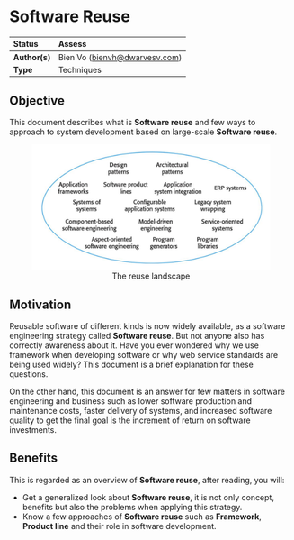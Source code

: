 # Software Reuse

| Status        | Assess                                                |
| :------------ | :-----------------------------------------------------|
| **Author(s)** | Bien Vo (bienvh@dwarvesv.com)                         |
| **Type**      | Techniques                                            |

## Objective
This document describes what is **Software reuse** and few ways to approach to system development based on large-scale **Software reuse**.

<figure class="image">
  <img src="./Documents/Material/Images/software_reuse_landscape.jpg" alt="software reuse landscape">
  <figcaption style="text-align: center">The reuse landscape</figcaption>
</figure>

## Motivation
Reusable software of different kinds is now widely available, as a software engineering strategy called **Software reuse**. But not anyone also has correctly awareness about it.
Have you ever wondered why we use framework when developing software or why web service standards are being used widely? This document is a brief explanation for these questions.

On the other hand, this document is an answer for few matters in software engineering and business such as lower software production and maintenance costs, faster delivery of systems, and increased software quality to get the final goal is the increment of return on software investments.


## Benefits
 This is regarded as an overview of **Software reuse**, after reading, you will:
 - Get a generalized look about **Software reuse**, it is not only concept, benefits but also the problems when applying this strategy.
 - Know a few approaches of **Software reuse** such as **Framework**, **Product line** and their role in software development.
